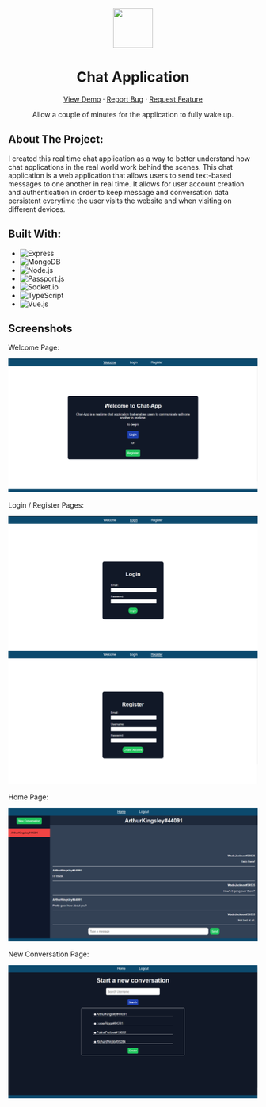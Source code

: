 <div align='center'>
  <img src='./images/logo.ico' width='80' height='80'/>
  <h1 align="center">Chat Application</h1>
  <a href="https://jdu-chat-app.netlify.app/">View Demo</a>
  ·
  <a href="https://github.com/Jimmy-Du/chat-application/issues">Report Bug</a>
  ·
  <a href="https://github.com/Jimmy-Du/chat-application/issues">Request Feature</a>
</div>
<p align='center'>Allow a couple of minutes for the application to fully wake up.</p>

## About The Project:
I created this real time chat application as a way to better understand how chat applications in the real world work behind the scenes. This chat application is a web application that allows users to send text-based messages to one another in real time. It allows for user account creation and authentication in order to keep message and conversation data persistent everytime the user visits the website and when visiting on different devices. 

## Built With:
<ul>
  <li>
    <img src='https://img.shields.io/badge/Express-eeeeee?style=for-the-badge&logo=Express&logoColor=000000' alt='Express'/>
  </li>
  <li>
    <img src='https://img.shields.io/badge/MongoDB-FFFFFF?style=for-the-badge&logo=MongoDB&logoColor=47A248' alt='MongoDB'/>
  </li>
  <li>
    <img src='https://img.shields.io/badge/Node.js-FFFFFF?style=for-the-badge&logo=Node.js&logoColor=339933' alt='Node.js'/>
  </li>
  <li>
    <img src='https://img.shields.io/badge/Passport-000000?style=for-the-badge&logo=Passport&logoColor=34E27A' alt='Passport.js'/>
  </li>
  <li>
    <img src='https://img.shields.io/badge/Socket.io-FFFFFF?style=for-the-badge&logo=Socket.io&logoColor=010101' alt='Socket.io'/>
  </li>
  <li>
    <img src='https://img.shields.io/badge/typescript-3178C6?style=for-the-badge&logo=typescript&logoColor=white' alt='TypeScript'/>
  </li>
  <li>
    <img src='https://img.shields.io/badge/Vue.js-233749?style=for-the-badge&logo=Vue.js&logoColor=4FC08D' alt='Vue.js'/>
  </li>
</ul>

## Screenshots
Welcome Page:

<img src="./images/welcome-desktop.PNG" alt="Welcome Desktop View"/>

Login / Register Pages: 

<img src="./images/login-desktop.PNG" alt="Login Desktop View"/>
<img src="./images/register-desktop.PNG" alt="Register Desktop View"/>

Home Page:

<img src="./images/home-desktop.PNG" alt="Home Desktop View"/>

New Conversation Page:

<img src="./images/newConversation-desktop.PNG" alt="New Conversation Desktop View"/>